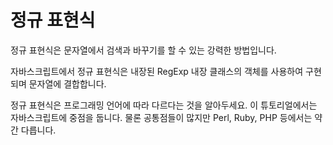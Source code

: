 # 정규 표현식

정규 표현식은 문자열에서 검색과 바꾸기를 할 수 있는 강력한 방법입니다.

자바스크립트에서 정규 표현식은 내장된 RegExp 내장 클래스의 객체를 사용하여 구현되며 문자열에 결합합니다.

정규 표현식은 프로그래밍 언어에 따라 다르다는 것을 알아두세요. 이 튜토리얼에서는 자바스크립트에 중점을 둡니다. 물론 공통점들이 많지만 Perl, Ruby, PHP 등에서는 약간 다릅니다.